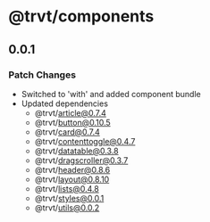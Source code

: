 # @trvt/components

## 0.0.1

### Patch Changes

- Switched to 'with' and added component bundle
- Updated dependencies
  - @trvt/article@0.7.4
  - @trvt/button@0.10.5
  - @trvt/card@0.7.4
  - @trvt/contenttoggle@0.4.7
  - @trvt/datatable@0.3.8
  - @trvt/dragscroller@0.3.7
  - @trvt/header@0.8.6
  - @trvt/layout@0.8.10
  - @trvt/lists@0.4.8
  - @trvt/styles@0.0.1
  - @trvt/utils@0.0.2
